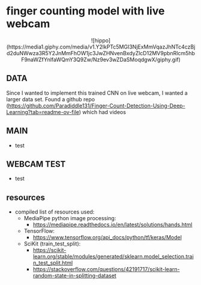 # finger counting model with live webcam

<p align="center">
  ![hippo](https://media1.giphy.com/media/v1.Y2lkPTc5MGI3NjExMmVqazJhNTc4czBjd2duNWwza3R5Y2JnMmFhOW1jc3JwZHNvenBxdyZlcD12MV9pbnRlcm5hbF9naWZfYnlfaWQmY3Q9Zw/Nz9ev3wZDaSMoqdgwX/giphy.gif)
</p>

## DATA
Since I wanted to implement this trained CNN on live webcam, I wanted a larger data set. Found a github repo (https://github.com/Paradiddle131/Finger-Count-Detection-Using-Deep-Learning?tab=readme-ov-file) which had videos

## MAIN
- test

## WEBCAM TEST
- test 

## resources
- compiled list of resources used:
  - MediaPipe python image processing:
    - https://mediapipe.readthedocs.io/en/latest/solutions/hands.html
  - TensorFlow:
    - https://www.tensorflow.org/api_docs/python/tf/keras/Model
  - SciKit (train_test_split):
    - https://scikit-learn.org/stable/modules/generated/sklearn.model_selection.train_test_split.html
    - https://stackoverflow.com/questions/42191717/scikit-learn-random-state-in-splitting-dataset
